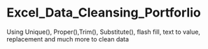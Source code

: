 # Excel_Data_Cleansing_Portforlio
Using Unique(), Proper(),Trim(), Substitute(), flash fill, text to value, replacement and much more to clean data
